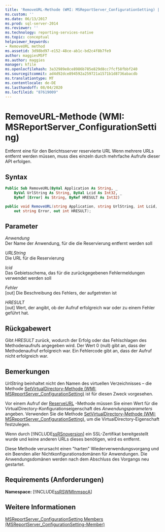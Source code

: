 ```yaml
---
title: 'RemoveURL-Methode (WMI: MSReportServer_ConfigurationSetting) | Microsoft-Dokumentation'
ms.custom: ''
ms.date: 06/13/2017
ms.prod: sql-server-2014
ms.reviewer: ''
ms.technology: reporting-services-native
ms.topic: conceptual
helpviewer_keywords:
- RemoveURL method
ms.assetid: 3d98bd97-e152-48ce-ab1c-bd2c4f8b7fe9
author: maggiesMSFT
ms.author: maggies
manager: kfile
ms.openlocfilehash: 3a32989e8ce8986b785e829d8cc7fcf58fbbf240
ms.sourcegitcommit: ad4d92dce894592a259721a1571b1d8736abacdb
ms.translationtype: MT
ms.contentlocale: de-DE
ms.lasthandoff: 08/04/2020
ms.locfileid: "87619009"
---
```

# <a name="removeurl-method-wmi-msreportserver_configurationsetting"></a>RemoveURL-Methode (WMI: MSReportServer_ConfigurationSetting)
  Entfernt eine für den Berichtsserver reservierte URL Wenn mehrere URLs entfernt werden müssen, muss dies einzeln durch mehrfache Aufrufe dieser API erfolgen.  
  
## <a name="syntax"></a>Syntax  
  
```vb  
Public Sub RemoveURL(ByVal Application As String, _  
    ByVal UrlString As String, ByVal Lcid As Int32, _  
    ByRef [Error] As String, ByRef HRESULT As Int32)  
```  
  
```csharp  
public void RemoveURL(string Application, string UrlString, int Lcid,   
    out string Error, out int HRESULT);  
```  
  
## <a name="parameters"></a>Parameter  
 *Anwendung*  
 Der Name der Anwendung, für die die Reservierung entfernt werden soll  
  
 *URLString*  
 Die URL für die Reservierung  
  
 *lcid*  
 Das Gebietsschema, das für die zurückgegebenen Fehlermeldungen verwendet werden soll  
  
 *Fehler*  
 [out] Die Beschreibung des Fehlers, der aufgetreten ist  
  
 *HRESULT*  
 [out] Wert, der angibt, ob der Aufruf erfolgreich war oder zu einem Fehler geführt hat.  
  
## <a name="return-value"></a>Rückgabewert  
 Gibt *HRESULT* zurück, wodurch der Erfolg oder das Fehlschlagen des Methodenaufrufs angegeben wird. Der Wert 0 (null) gibt an, dass der Methodenaufruf erfolgreich war. Ein Fehlercode gibt an, dass der Aufruf nicht erfolgreich war.  
  
## <a name="remarks"></a>Bemerkungen  
 *UrlString* beinhaltet nicht den Namen des virtuellen Verzeichnisses – die Methode [SetVirtualDirectory-Methode &#40;WMI: MSReportServer_ConfigurationSetting&#41;](configurationsetting-method-setvirtualdirectory.md) ist für diesen Zweck vorgesehen.  
  
 Vor einem Aufruf der [ReserveURL](configurationsetting-method-reserveurl.md) -Methode müssen Sie einen Wert für die VirtualDirectory-Konfigurationseigenschaft des *Anwendungsparameters* angeben. Verwenden Sie die Methode [SetVirtualDirectory-Methode (WMI: MSReportServer_ConfigurationSetting)](configurationsetting-method-setvirtualdirectory.md), um die VirtualDirectory-Eigenschaft festzulegen.  
  
 Wenn durch [!INCLUDE[ssRSnoversion](../../includes/ssrsnoversion-md.md)] ein SSL-Zertifikat bereitgestellt wurde und keine anderen URLs dieses benötigen, wird es entfernt.  
  
 Diese Methode verursacht einen "harten" Wiederverwendungsvorgang und ein Beenden aller Nichtkonfigurationsdomänen für Anwendungen. Die Anwendungsdomänen werden nach dem Abschluss des Vorgangs neu gestartet.  
  
## <a name="requirements"></a>Requirements (Anforderungen)  
 **Namespace:** [!INCLUDE[ssRSWMInmspcA](../../includes/ssrswminmspca-md.md)]  
  
## <a name="see-also"></a>Weitere Informationen  
 [MSReportServer_ConfigurationSetting Members (MSReportServer_ConfigurationSetting-Member)](msreportserver-configurationsetting-members.md)  
  
  
